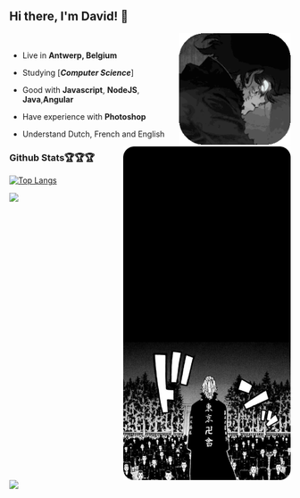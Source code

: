## Hi there, I'm David! 👋
<div>
 
<img src="gifpf.gif.gif" align="right" width="200" />

<br/>
 
- Live in **Antwerp, Belgium**

- Studying [***Computer Science***]

- Good with **Javascript**, **NodeJS**, **Java**,**Angular**

- Have experience with **Photoshop**


- Understand Dutch, French and English
  </p>

<img src="tokyo-rounded.png" width="300" align="right" />



  
### Github Stats🏆🏆🏆
 

<img align="left" width="400" src="https://github-readme-stats.vercel.app/api?username=daviddierckx&show_icons=true&theme=apprentice&show_icons=true&count_private=true" />

[![Top Langs](https://github-readme-stats.vercel.app/api/top-langs/?username=daviddierckx&hide=html,jupyternotebook&theme=apprentice)](https://github.com/daviddierckx/github-readme-stats)


<img align="" width="400" src="https://github-readme-streak-stats.herokuapp.com/?user=daviddierckx&theme=dark" />
</div>





 
